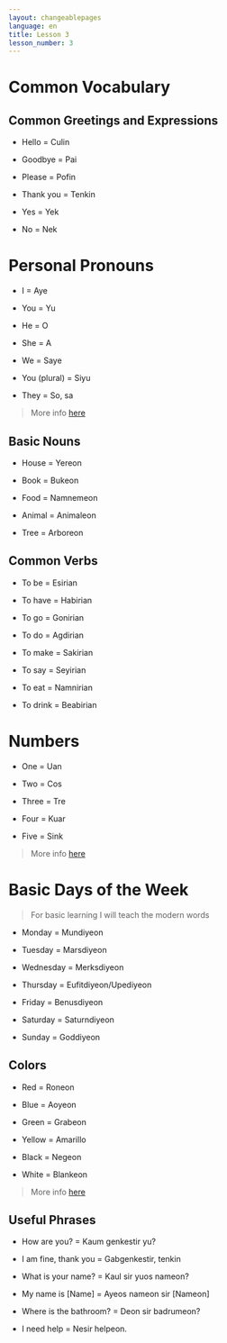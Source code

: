 ```yaml
---
layout: changeablepages
language: en
title: Lesson 3
lesson_number: 3
---
```


# Common Vocabulary

## Common Greetings and Expressions

- Hello = Culin

- Goodbye = Pai

- Please = Pofin 

- Thank you = Tenkin

- Yes = Yek

- No = Nek

# Personal Pronouns

- I = Aye

- You = Yu

- He = O

- She = A

- We = Saye

- You (plural) = Siyu

- They = So, sa

> More info [here](../../../../docs/sentencewords/#personal-pronouns)

## Basic Nouns

- House = Yereon

- Book = Bukeon

- Food = Namnemeon

- Animal = Animaleon

- Tree = Arboreon

## Common Verbs

- To be = Esirian

- To have = Habirian 

- To go = Gonirian

- To do = Agdirian

- To make = Sakirian

- To say = Seyirian

- To eat = Namnirian

- To drink = Beabirian

# Numbers 

- One = Uan

- Two = Cos

- Three = Tre

- Four = Kuar

- Five = Sink

> More info [here](../../../../docs/numbers)

# Basic Days of the Week 

> For basic learning I will teach the modern words

- Monday = Mundiyeon

- Tuesday = Marsdiyeon

- Wednesday = Merksdiyeon

- Thursday = Eufitdiyeon/Upediyeon

- Friday = Benusdiyeon

- Saturday = Saturndiyeon

- Sunday = Goddiyeon

## Colors

- Red = Roneon

- Blue = Aoyeon

- Green = Grabeon

- Yellow = Amarillo

- Black = Negeon

- White = Blankeon

> More info [here](../../../../docs/colors)


## Useful Phrases

- How are you? = Kaum genkestir yu?

- I am fine, thank you = Gabgenkestir, tenkin

- What is your name? = Kaul sir yuos nameon? 

- My name is [Name] = Ayeos nameon sir [Nameon]

- Where is the bathroom? = Deon sir badrumeon?

- I need help = Nesir helpeon.
